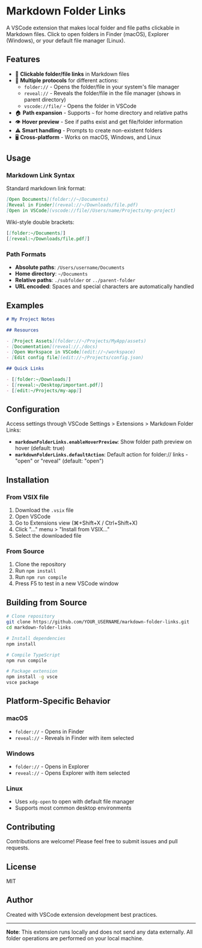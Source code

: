 # Markdown Folder Links

A VSCode extension that makes local folder and file paths clickable in Markdown files. Click to open folders in Finder (macOS), Explorer (Windows), or your default file manager (Linux).

## Features

- 🔗 **Clickable folder/file links** in Markdown files
- 📁 **Multiple protocols** for different actions:
  - `folder://` - Opens the folder/file in your system's file manager
  - `reveal://` - Reveals the folder/file in the file manager (shows in parent directory)
  - `vscode://file/` - Opens the folder in VSCode
- 🏠 **Path expansion** - Supports `~` for home directory and relative paths
- 👁️ **Hover preview** - See if paths exist and get file/folder information
- ⚠️ **Smart handling** - Prompts to create non-existent folders
- 🖥️ **Cross-platform** - Works on macOS, Windows, and Linux

## Usage

### Markdown Link Syntax

Standard markdown link format:

```markdown
[Open Documents](folder://~/Documents)
[Reveal in Finder](reveal://~/Downloads/file.pdf)
[Open in VSCode](vscode://file//Users/name/Projects/my-project)
```

Wiki-style double brackets:

```markdown
[[folder:~/Documents]]
[[reveal:~/Downloads/file.pdf]]
```

### Path Formats

- **Absolute paths**: `/Users/username/Documents`
- **Home directory**: `~/Documents`
- **Relative paths**: `./subfolder` or `../parent-folder`
- **URL encoded**: Spaces and special characters are automatically handled

## Examples

```markdown
# My Project Notes

## Resources

- [Project Assets](folder://~/Projects/MyApp/assets)
- [Documentation](reveal://./docs)
- [Open Workspace in VSCode](edit://~/workspace)
- [Edit config file](edit://~/Projects/config.json)

## Quick Links

- [[folder:~/Downloads]]
- [[reveal:~/Desktop/important.pdf]]
- [[edit:~/Projects/my-app]]
```

## Configuration

Access settings through VSCode Settings > Extensions > Markdown Folder Links:

- **`markdownFolderLinks.enableHoverPreview`**: Show folder path preview on hover (default: true)
- **`markdownFolderLinks.defaultAction`**: Default action for folder:// links - "open" or "reveal" (default: "open")

## Installation

### From VSIX file

1. Download the `.vsix` file
2. Open VSCode
3. Go to Extensions view (⌘+Shift+X / Ctrl+Shift+X)
4. Click "..." menu > "Install from VSIX..."
5. Select the downloaded file

### From Source

1. Clone the repository
2. Run `npm install`
3. Run `npm run compile`
4. Press F5 to test in a new VSCode window

## Building from Source

```bash
# Clone repository
git clone https://github.com/YOUR_USERNAME/markdown-folder-links.git
cd markdown-folder-links

# Install dependencies
npm install

# Compile TypeScript
npm run compile

# Package extension
npm install -g vsce
vsce package
```

## Platform-Specific Behavior

### macOS

- `folder://` - Opens in Finder
- `reveal://` - Reveals in Finder with item selected

### Windows

- `folder://` - Opens in Explorer
- `reveal://` - Opens Explorer with item selected

### Linux

- Uses `xdg-open` to open with default file manager
- Supports most common desktop environments

## Contributing

Contributions are welcome! Please feel free to submit issues and pull requests.

## License

MIT

## Author

Created with VSCode extension development best practices.

---

**Note**: This extension runs locally and does not send any data externally. All folder operations are performed on your local machine.
